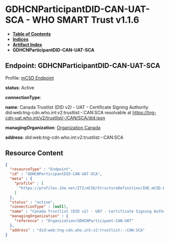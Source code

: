 # GDHCNParticipantDID-CAN-UAT-SCA - WHO SMART Trust v1.1.6

* [**Table of Contents**](toc.md)
* [**Indices**](indices.md)
* [**Artifact Index**](artifacts.md)
* **GDHCNParticipantDID-CAN-UAT-SCA**

## Endpoint: GDHCNParticipantDID-CAN-UAT-SCA

Profile: [mCSD Endpoint](https://profiles.ihe.net/ITI/mCSD/4.0.0/StructureDefinition-IHE.mCSD.Endpoint.html)

**status**: Active

**connectionType**: 

**name**: Canada Trustlist (DID v2) - UAT - Certificate Signing Authority did:web:tng-cdn.who.int:v2:trustlist:-:CAN:SCA resolvable at https://tng-cdn-uat.who.int/v2/trustlist/-/CAN/SCA/did.json

**managingOrganization**: [Organization Canada](Organization-GDHCNParticipant-CAN-UAT.md)

**address**: did:web:tng-cdn.who.int:v2:trustlist:-:CAN:SCA



## Resource Content

```json
{
  "resourceType" : "Endpoint",
  "id" : "GDHCNParticipantDID-CAN-UAT-SCA",
  "meta" : {
    "profile" : [
      "https://profiles.ihe.net/ITI/mCSD/StructureDefinition/IHE.mCSD.Endpoint"
    ]
  },
  "status" : "active",
  "connectionType" : [null],
  "name" : "Canada Trustlist (DID v2) - UAT - Certificate Signing Authority\ndid:web:tng-cdn.who.int:v2:trustlist:-:CAN:SCA\nresolvable at https://tng-cdn-uat.who.int/v2/trustlist/-/CAN/SCA/did.json",
  "managingOrganization" : {
    "reference" : "Organization/GDHCNParticipant-CAN-UAT"
  },
  "address" : "did:web:tng-cdn.who.int:v2:trustlist:-:CAN:SCA"
}

```
